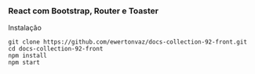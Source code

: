 ### React com Bootstrap, Router e Toaster

Instalação

```
git clone https://github.com/ewertonvaz/docs-collection-92-front.git
cd docs-collection-92-front
npm install
npm start

```
